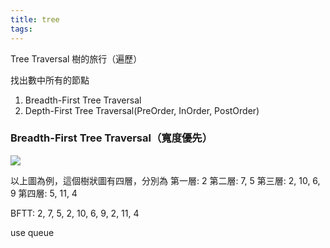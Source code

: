```yaml
---
title: tree
tags:
---
```


Tree Traversal 樹的旅行（遍歷）

找出數中所有的節點

1. Breadth-First Tree Traversal
2. Depth-First Tree Traversal(PreOrder, InOrder, PostOrder)

### Breadth-First Tree Traversal（寬度優先）

![](https://i.imgur.com/lNZAO62.png)

以上圖為例，這個樹狀圖有四層，分別為
第一層: 2
第二層: 7, 5
第三層: 2, 10, 6, 9
第四層: 5, 11, 4

BFTT: 2, 7, 5, 2, 10, 6, 9, 2, 11, 4

use queue

